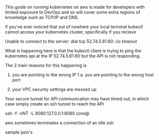 This guide on running kubernetes on aws is made for developers with limited exposure to DevOps and so will cover some extra regions of knowledge such as TCP/IP and DNS.

if you've ever noticed that out of nowhere your local terminal kubectl cannot access your kubernetes cluster, specifically if you recieve

Unable to connect to the server: dial tcp 52.74.5.61:80: i/o timeout

What is happening here is that the kubectl client is trying to ping the kubernetes api at the IP 52.74.5.61:80 but the API is not responding.

The 2 main reasons for this happening is
1. you are pointing to the wrong IP
1 a. you are pointing to the wrong host port

2. your VPC security settings are messed up

Your secure tunnel for API communication may have timed out, in which case simply create an ssh tunnel to reach the API

ssh -f -nNT -L 8080:127.0.0.1:8080 core@<master-public-ip>

aws sometimes terminates a connection of an idle ssh 

sample json's
